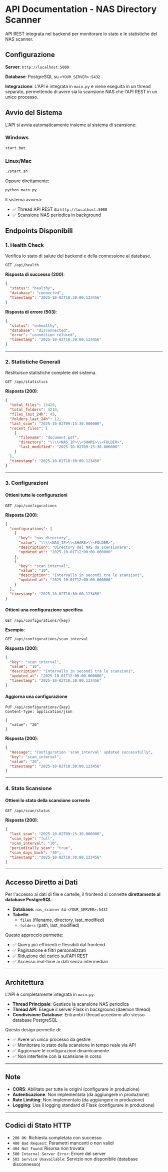 # API Documentation - NAS Directory Scanner

API REST integrata nel backend per monitorare lo stato e le statistiche del NAS scanner.

## Configurazione

**Server**: `http://localhost:5000`

**Database**: PostgreSQL su `<YOUR_SERVER>:5432`

**Integrazione**: L'API è integrata in `main.py` e viene eseguita in un thread separato, permettendo di avere sia la scansione NAS che l'API REST in un unico processo.

## Avvio del Sistema

L'API si avvia automaticamente insieme al sistema di scansione:

### Windows
```bash
start.bat
```

### Linux/Mac
```bash
./start.sh
```

Oppure direttamente:
```bash
python main.py
```

Il sistema avvierà:
- ✅ Thread API REST su `http://localhost:5000`
- ✅ Scansione NAS periodica in background

## Endpoints Disponibili

### 1. Health Check
Verifica lo stato di salute del backend e della connessione al database.

```http
GET /api/health
```

**Risposta di successo (200)**:
```json
{
  "status": "healthy",
  "database": "connected",
  "timestamp": "2025-10-02T10:30:00.123456"
}
```

**Risposta di errore (503)**:
```json
{
  "status": "unhealthy",
  "database": "disconnected",
  "error": "connection refused",
  "timestamp": "2025-10-02T10:30:00.123456"
}
```

---

### 2. Statistiche Generali
Restituisce statistiche complete del sistema.

```http
GET /api/statistics
```

**Risposta (200)**:
```json
{
  "total_files": 15420,
  "total_folders": 3210,
  "files_last_24h": 45,
  "folders_last_24h": 12,
  "last_scan": "2025-10-02T09:15:30.000000",
  "recent_files": [
    {
      "filename": "document.pdf",
      "directory": "\\\\<NAS_IP>\\<SHARE>\\<FOLDER>",
      "last_modified": "2025-10-02T09:15:30.000000"
    }
  ],
  "timestamp": "2025-10-02T10:30:00.123456"
}
```

---

### 3. Configurazioni

#### Ottieni tutte le configurazioni
```http
GET /api/configurations
```

**Risposta (200)**:
```json
{
  "configurations": [
    {
      "key": "nas_directory",
      "value": "\\\\<NAS_IP>\\<SHARE>\\<FOLDER>",
      "description": "Directory del NAS da scansionare",
      "updated_at": "2025-10-01T12:00:00.000000"
    },
    {
      "key": "scan_interval",
      "value": "10",
      "description": "Intervallo in secondi tra le scansioni",
      "updated_at": "2025-10-01T12:00:00.000000"
    }
  ],
  "timestamp": "2025-10-02T10:30:00.123456"
}
```

#### Ottieni una configurazione specifica
```http
GET /api/configurations/{key}
```

**Esempio**:
```http
GET /api/configurations/scan_interval
```

**Risposta (200)**:
```json
{
  "key": "scan_interval",
  "value": "10",
  "description": "Intervallo in secondi tra le scansioni",
  "updated_at": "2025-10-01T12:00:00.000000",
  "timestamp": "2025-10-02T10:30:00.123456"
}
```

#### Aggiorna una configurazione
```http
PUT /api/configurations/{key}
Content-Type: application/json

{
  "value": "20"
}
```

**Risposta (200)**:
```json
{
  "message": "Configuration 'scan_interval' updated successfully",
  "key": "scan_interval",
  "value": "20",
  "timestamp": "2025-10-02T10:30:00.123456"
}
```

---

### 4. Stato Scansione

#### Ottieni lo stato della scansione corrente
```http
GET /api/scan/status
```

**Risposta (200)**:
```json
{
  "last_scan": "2025-10-02T09:15:30.000000",
  "scan_type": "full",
  "scan_interval": "10",
  "periodically_scan": "true",
  "scan_days_back": "30",
  "timestamp": "2025-10-02T10:30:00.123456"
}
```

---

## Accesso Diretto ai Dati

Per l'accesso ai dati di file e cartelle, il frontend si connette **direttamente al database PostgreSQL**:

- **Database**: `nas_scanner` su `<YOUR_SERVER>:5432`
- **Tabelle**:
  - `files` (filename, directory, last_modified)
  - `folders` (path, last_modified)

Questo approccio permette:
- ✅ Query più efficienti e flessibili dal frontend
- ✅ Paginazione e filtri personalizzati
- ✅ Riduzione del carico sull'API REST
- ✅ Accesso real-time ai dati senza intermediari

---

## Architettura

L'API è completamente integrata in `main.py`:
- **Thread Principale**: Gestisce la scansione NAS periodica
- **Thread API**: Esegue il server Flask in background (daemon thread)
- **Condivisione Database**: Entrambi i thread accedono allo stesso database PostgreSQL

Questo design permette di:
- ✅ Avere un unico processo da gestire
- ✅ Monitorare lo stato della scansione in tempo reale via API
- ✅ Aggiornare le configurazioni dinamicamente
- ✅ Non interferire con la scansione in corso

---

## Note

- **CORS**: Abilitato per tutte le origini (configurare in produzione)
- **Autenticazione**: Non implementata (da aggiungere in produzione)
- **Rate Limiting**: Non implementato (da aggiungere in produzione)
- **Logging**: Usa il logging standard di Flask (configurare in produzione)

---

## Codici di Stato HTTP

- `200 OK`: Richiesta completata con successo
- `400 Bad Request`: Parametri mancanti o non validi
- `404 Not Found`: Risorsa non trovata
- `500 Internal Server Error`: Errore del server
- `503 Service Unavailable`: Servizio non disponibile (database disconnesso)
